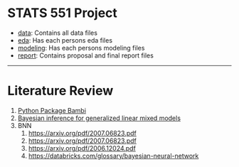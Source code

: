# STATS 551 Project

- [data](https://github.com/brodyee/STATS551_Project/tree/main/data): Contains all data files
- [eda](https://github.com/brodyee/STATS551_Project/tree/main/eda): Has each persons eda files
- [modeling](https://github.com/brodyee/STATS551_Project/tree/main/modeling): Has each persons modeling files
- [report](https://github.com/brodyee/STATS551_Project/tree/main/report): Contains proposal and final report files

---
# Literature Review
1. [Python Package Bambi](https://bambinos.github.io/bambi/main/_modules/bambi/models.html#Model.fit)
2. [Bayesian inference for generalized linear mixed models](https://www.ncbi.nlm.nih.gov/pmc/articles/PMC2883299/pdf/kxp053.pd)
3. BNN
   1. https://arxiv.org/pdf/2007.06823.pdf
   2. https://arxiv.org/pdf/2007.06823.pdf
   3. https://arxiv.org/pdf/2006.12024.pdf
   4. https://databricks.com/glossary/bayesian-neural-network

